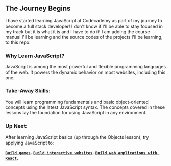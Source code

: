 ## The Journey Begins

I have started learning JavaScript at Codecademy as part of my journey to become a full stack developer! I don't know if I'll be able to stay focused in my track but it is what it is and I have to do it! I am adding the course manual I'll be learning and the source codes of the projects I'll be learning, to this repo.

### Why Learn JavaScript?

JavaScript is among the most powerful and flexible programming languages of the web. It powers the dynamic behavior on most websites, including this one.

### Take-Away Skills:

You will learn programming fundamentals and basic object-oriented concepts using the latest JavaScript syntax. The concepts covered in these lessons lay the foundation for using JavaScript in any environment.

### Up Next:

After learning JavaScript basics (up through the Objects lesson), try applying JavaScript to:

**[`Build games`](https://www.codecademy.com/learn/learn-phaser).**
**[`Build interactive websites`](https://www.codecademy.com/learn/build-interactive-websites).**
**[`Build web applications with React`](https://www.codecademy.com/learn/react-101).**
